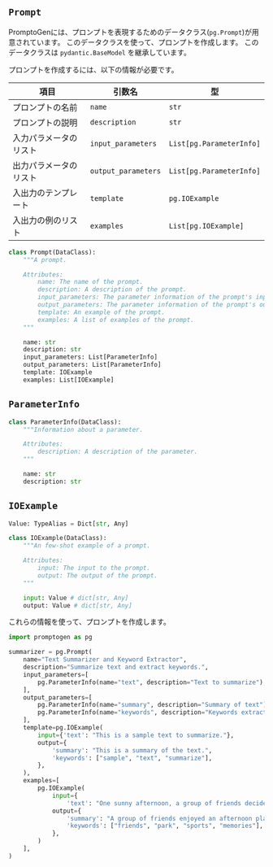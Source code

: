 ## `Prompt`

PromptoGenには、プロンプトを表現するためのデータクラス(`pg.Prompt`)が用意されています。
このデータクラスを使って、プロンプトを作成します。
このデータクラスは `pydantic.BaseModel` を継承しています。

プロンプトを作成するには、以下の情報が必要です。


| 項目                  | 引数名                           | 型                                      |
|-----------------------|--------------------------------|---------------------------------------|
| プロンプトの名前          | `name`                          | `str`                                  |
| プロンプトの説明          | `description`                  | `str`                                  |
| 入力パラメータのリスト      | `input_parameters`              | `List[pg.ParameterInfo]`               |
| 出力パラメータのリスト      | `output_parameters`             | `List[pg.ParameterInfo]`               |
| 入出力のテンプレート      | `template`                      | `pg.IOExample`                           |
| 入出力の例のリスト        | `examples`                      | `List[pg.IOExample]`                     |


```python
class Prompt(DataClass):
    """A prompt.

    Attributes:
        name: The name of the prompt.
        description: A description of the prompt.
        input_parameters: The parameter information of the prompt's input.
        output_parameters: The parameter information of the prompt's output.
        template: An example of the prompt.
        examples: A list of examples of the prompt.
    """

    name: str
    description: str
    input_parameters: List[ParameterInfo]
    output_parameters: List[ParameterInfo]
    template: IOExample
    examples: List[IOExample]
```


## `ParameterInfo`

```python
class ParameterInfo(DataClass):
    """Information about a parameter.

    Attributes:
        description: A description of the parameter.
    """

    name: str
    description: str
```


## `IOExample`

```python
Value: TypeAlias = Dict[str, Any]

class IOExample(DataClass):
    """An few-shot example of a prompt.

    Attributes:
        input: The input to the prompt.
        output: The output of the prompt.
    """

    input: Value # dict[str, Any]
    output: Value # dict[str, Any]
```


これらの情報を使って、プロンプトを作成します。

```python
import promptogen as pg

summarizer = pg.Prompt(
    name="Text Summarizer and Keyword Extractor",
    description="Summarize text and extract keywords.",
    input_parameters=[
        pg.ParameterInfo(name="text", description="Text to summarize"),
    ],
    output_parameters=[
        pg.ParameterInfo(name="summary", description="Summary of text"),
        pg.ParameterInfo(name="keywords", description="Keywords extracted from text"),
    ],
    template=pg.IOExample(
        input={'text': "This is a sample text to summarize."},
        output={
            'summary': "This is a summary of the text.",
            'keywords': ["sample", "text", "summarize"],
        },
    ),
    examples=[
        pg.IOExample(
            input={
                'text': "One sunny afternoon, a group of friends decided to gather at the nearby park to engage in various games and activities. They played soccer, badminton, and basketball, laughing and enjoying each other's company while creating unforgettable memories together."},
            output={
                'summary': "A group of friends enjoyed an afternoon playing sports and making memories at a local park.",
                'keywords': ["friends", "park", "sports", "memories"],
            },
        )
    ],
)
```
